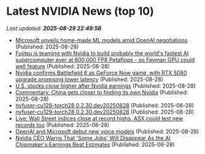 # Latest NVIDIA News (top 10)
_Last updated: **2025-08-29 22:49:58**_

- [Microsoft unveils home-made ML models amid OpenAI negotiations](https://www.theregister.com/2025/08/28/microsoft_unveils_housemade_models_amid/) (Published: 2025-08-28)
- [Fujitsu is teaming with Nvidia to build probably the world's fastest AI supercomputer ever at 600,000 FP8 Petaflops - so Feyman GPU could well feature](https://www.techradar.com/pro/fujitsu-is-teaming-with-nvidia-to-build-probably-the-worlds-fastest-ai-supercomputer-ever-at-600-000-fp8-petaflops-so-feyman-gpu-could-well-feature) (Published: 2025-08-28)
- [Nvidia confirms Battlefield 6 as GeForce Now game, with RTX 5080 upgrade promising lower latency](https://www.notebookcheck.net/Nvidia-confirms-Battlefield-6-as-GeForce-Now-game-with-RTX-5080-upgrade-promising-lower-latency.1099327.0.html) (Published: 2025-08-28)
- [U.S. stocks close higher after Nvidia earnings](https://www.thestar.com.my/news/world/2025/08/29/us-stocks-close-higher-after-nvidia-earnings) (Published: 2025-08-28)
- [Commentary: China gets closer to finding its own Nvidia](https://www.channelnewsasia.com/commentary/china-nvidia-ai-chip-cambricon-deepseek-5319716) (Published: 2025-08-28)
- [nvfuser-cu128-torch28 0.2.30.dev20250828](https://pypi.org/project/nvfuser-cu128-torch28/0.2.30.dev20250828/) (Published: 2025-08-28)
- [nvfuser-cu129-torch28 0.2.30.dev20250828](https://pypi.org/project/nvfuser-cu129-torch28/0.2.30.dev20250828/) (Published: 2025-08-28)
- [Live: Wall Street indices close at record highs, ASX could test new records too](https://www.abc.net.au/news/2025-08-29/asx-markets-business-live-news-august-29-2025/105710132) (Published: 2025-08-28)
- [OpenAI and Microsoft debut new voice models](https://siliconangle.com/2025/08/28/openai-microsoft-debut-new-voice-models/) (Published: 2025-08-28)
- [Nvidia CEO Warns That 'Some Jobs' Will Disappear As the AI Chipmaker's Earnings Beat Estimates](https://biztoc.com/x/23d1084ae2c020be) (Published: 2025-08-28)
